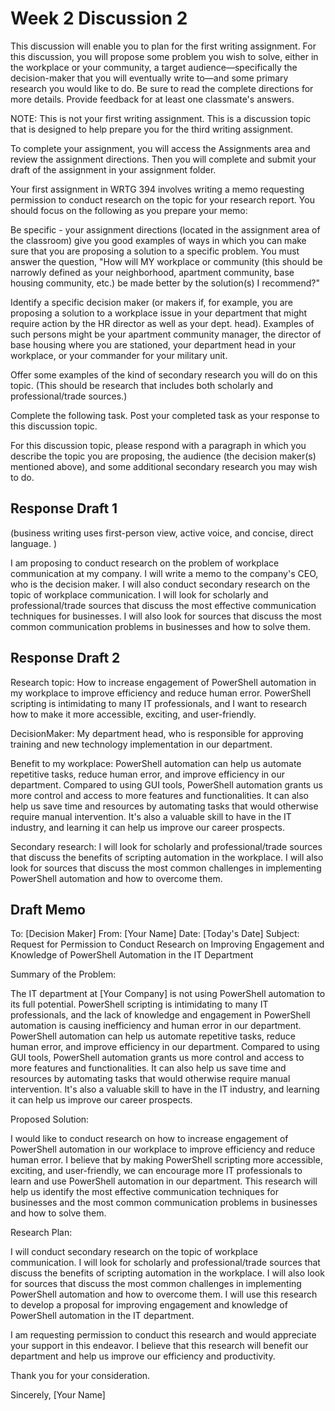 #  Week 2 Discussion 2

This discussion will enable you to plan for the first writing assignment. For this discussion, you will propose some problem you wish to solve, either in the workplace or your community, a target audience—specifically the decision-maker that you will eventually write to—and some primary research you would like to do. Be sure to read the complete directions for more details. Provide feedback for at least one classmate's answers.

NOTE: This is not your first writing assignment.  This is a discussion topic that is designed to help prepare you for the third writing assignment.

To complete your assignment, you will access the Assignments area and review the assignment directions.  Then you will complete and submit your draft of the assignment in your assignment folder.

Your first assignment in WRTG 394 involves writing a memo requesting permission to conduct research on the topic for your research report.  You should focus on the following as you prepare your memo:

Be specific - your assignment directions (located in the assignment area of the classroom) give you good examples of ways in which you can make sure that you are proposing a solution to a specific problem. You must answer the question, "How will MY workplace or community (this should be narrowly defined as your neighborhood, apartment community, base housing community, etc.) be made better by the solution(s) I recommend?"

Identify a specific decision maker (or makers if, for example, you are proposing a solution to a workplace issue in your department that might require action by the HR director as well as your dept. head). Examples of such persons might be your apartment community manager, the director of base housing where you are stationed, your department head in your workplace, or your commander for your military unit.

Offer some examples of the kind of secondary research you will do on this topic. (This should be research that includes both scholarly and professional/trade sources.) 

Complete the following task. Post your completed task as your response to this discussion topic. 

For this discussion topic, please respond with a paragraph in which you describe the topic you are proposing, the audience (the decision maker(s) mentioned above), and some additional secondary research you may wish to do. 

## Response Draft 1

(business writing uses first-person view, active voice, and concise, direct language. )

I am proposing to conduct research on the problem of workplace communication at my company. I will write a memo to the company's CEO, who is the decision maker. I will also conduct secondary research on the topic of workplace communication. I will look for scholarly and professional/trade sources that discuss the most effective communication techniques for businesses. I will also look for sources that discuss the most common communication problems in businesses and how to solve them.

## Response Draft 2

Research topic: How to increase engagement of PowerShell automation in my workplace to improve efficiency and reduce human error. PowerShell scripting is intimidating to many IT professionals, and I want to research how to make it more accessible, exciting, and user-friendly.

DecisionMaker: My department head, who is responsible for approving training and new technology implementation in our department.

Benefit to my workplace: PowerShell automation can help us automate repetitive tasks, reduce human error, and improve efficiency in our department. Compared to using GUI tools, PowerShell automation grants us more control and access to more features and functionalities. It can also help us save time and resources by automating tasks that would otherwise require manual intervention.
It's also a valuable skill to have in the IT industry, and learning it can help us improve our career prospects. 

Secondary research: I will look for scholarly and professional/trade sources that discuss the benefits of scripting automation in the workplace. I will also look for sources that discuss the most common challenges in implementing PowerShell automation and how to overcome them.


## Draft Memo 

To: [Decision Maker]
From: [Your Name]
Date: [Today's Date]
Subject: Request for Permission to Conduct Research on Improving Engagement and Knowledge of PowerShell Automation in the IT Department

Summary of the Problem:

The IT department at [Your Company] is not using PowerShell automation to its full potential. PowerShell scripting is intimidating to many IT professionals, and the lack of knowledge and engagement in PowerShell automation is causing inefficiency and human error in our department. PowerShell automation can help us automate repetitive tasks, reduce human error, and improve efficiency in our department. Compared to using GUI tools, PowerShell automation grants us more control and access to more features and functionalities. It can also help us save time and resources by automating tasks that would otherwise require manual intervention. It's also a valuable skill to have in the IT industry, and learning it can help us improve our career prospects.

Proposed Solution:

I would like to conduct research on how to increase engagement of PowerShell automation in our workplace to improve efficiency and reduce human error. I believe that by making PowerShell scripting more accessible, exciting, and user-friendly, we can encourage more IT professionals to learn and use PowerShell automation in our department. This research will help us identify the most effective communication techniques for businesses and the most common communication problems in businesses and how to solve them.

Research Plan:

I will conduct secondary research on the topic of workplace communication. I will look for scholarly and professional/trade sources that discuss the benefits of scripting automation in the workplace. I will also look for sources that discuss the most common challenges in implementing PowerShell automation and how to overcome them. I will use this research to develop a proposal for improving engagement and knowledge of PowerShell automation in the IT department.

I am requesting permission to conduct this research and would appreciate your support in this endeavor. I believe that this research will benefit our department and help us improve our efficiency and productivity.

Thank you for your consideration.

Sincerely,
[Your Name]
